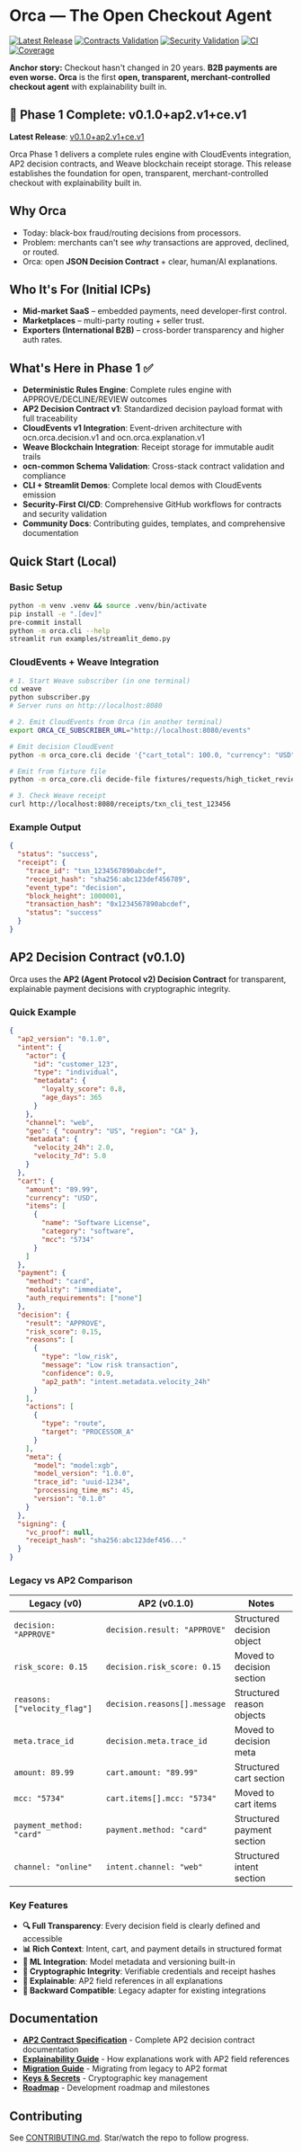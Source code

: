 # Orca — The Open Checkout Agent

[![Latest Release](https://img.shields.io/github/v/release/ocn-ai/orca?label=latest%20release)](https://github.com/ocn-ai/orca/releases/latest)
[![Contracts Validation](https://github.com/ocn-ai/orca/actions/workflows/contracts.yml/badge.svg)](https://github.com/ocn-ai/orca/actions/workflows/contracts.yml)
[![Security Validation](https://github.com/ocn-ai/orca/actions/workflows/security.yml/badge.svg)](https://github.com/ocn-ai/orca/actions/workflows/security.yml)
[![CI](https://github.com/ocn-ai/orca/actions/workflows/ci.yml/badge.svg)](https://github.com/ocn-ai/orca/actions/workflows/ci.yml)
[![Coverage](https://codecov.io/gh/ocn-ai/orca/branch/main/graph/badge.svg)](https://codecov.io/gh/ocn-ai/orca)

**Anchor story:** Checkout hasn't changed in 20 years. **B2B payments are even worse.**
**Orca** is the first **open, transparent, merchant-controlled checkout agent** with explainability built in.

## 🎯 Phase 1 Complete: v0.1.0+ap2.v1+ce.v1

**Latest Release**: [v0.1.0+ap2.v1+ce.v1](https://github.com/ocn-ai/orca/releases/latest)

Orca Phase 1 delivers a complete rules engine with CloudEvents integration, AP2 decision contracts, and Weave blockchain receipt storage. This release establishes the foundation for open, transparent, merchant-controlled checkout with explainability built in.

## Why Orca
- Today: black-box fraud/routing decisions from processors.
- Problem: merchants can't see *why* transactions are approved, declined, or routed.
- Orca: open **JSON Decision Contract** + clear, human/AI explanations.

## Who It's For (Initial ICPs)
- **Mid-market SaaS** – embedded payments, need developer-first control.
- **Marketplaces** – multi-party routing + seller trust.
- **Exporters (International B2B)** – cross-border transparency and higher auth rates.

## What's Here in Phase 1 ✅
- **Deterministic Rules Engine**: Complete rules engine with APPROVE/DECLINE/REVIEW outcomes
- **AP2 Decision Contract v1**: Standardized decision payload format with full traceability
- **CloudEvents v1 Integration**: Event-driven architecture with ocn.orca.decision.v1 and ocn.orca.explanation.v1
- **Weave Blockchain Integration**: Receipt storage for immutable audit trails
- **ocn-common Schema Validation**: Cross-stack contract validation and compliance
- **CLI + Streamlit Demos**: Complete local demos with CloudEvents emission
- **Security-First CI/CD**: Comprehensive GitHub workflows for contracts and security validation
- **Community Docs**: Contributing guides, templates, and comprehensive documentation

## Quick Start (Local)

### Basic Setup
```bash
python -m venv .venv && source .venv/bin/activate
pip install -e ".[dev]"
pre-commit install
python -m orca.cli --help
streamlit run examples/streamlit_demo.py
```

### CloudEvents + Weave Integration
```bash
# 1. Start Weave subscriber (in one terminal)
cd weave
python subscriber.py
# Server runs on http://localhost:8080

# 2. Emit CloudEvents from Orca (in another terminal)
export ORCA_CE_SUBSCRIBER_URL="http://localhost:8080/events"

# Emit decision CloudEvent
python -m orca_core.cli decide '{"cart_total": 100.0, "currency": "USD"}' --emit-ce

# Emit from fixture file
python -m orca_core.cli decide-file fixtures/requests/high_ticket_review.json --emit-ce

# 3. Check Weave receipt
curl http://localhost:8080/receipts/txn_cli_test_123456
```

### Example Output
```json
{
  "status": "success",
  "receipt": {
    "trace_id": "txn_1234567890abcdef",
    "receipt_hash": "sha256:abc123def456789",
    "event_type": "decision",
    "block_height": 1000001,
    "transaction_hash": "0x1234567890abcdef",
    "status": "success"
  }
}
```

## AP2 Decision Contract (v0.1.0)

Orca uses the **AP2 (Agent Protocol v2) Decision Contract** for transparent, explainable payment decisions with cryptographic integrity.

### Quick Example
```json
{
  "ap2_version": "0.1.0",
  "intent": {
    "actor": {
      "id": "customer_123",
      "type": "individual",
      "metadata": {
        "loyalty_score": 0.8,
        "age_days": 365
      }
    },
    "channel": "web",
    "geo": { "country": "US", "region": "CA" },
    "metadata": {
      "velocity_24h": 2.0,
      "velocity_7d": 5.0
    }
  },
  "cart": {
    "amount": "89.99",
    "currency": "USD",
    "items": [
      {
        "name": "Software License",
        "category": "software",
        "mcc": "5734"
      }
    ]
  },
  "payment": {
    "method": "card",
    "modality": "immediate",
    "auth_requirements": ["none"]
  },
  "decision": {
    "result": "APPROVE",
    "risk_score": 0.15,
    "reasons": [
      {
        "type": "low_risk",
        "message": "Low risk transaction",
        "confidence": 0.9,
        "ap2_path": "intent.metadata.velocity_24h"
      }
    ],
    "actions": [
      {
        "type": "route",
        "target": "PROCESSOR_A"
      }
    ],
    "meta": {
      "model": "model:xgb",
      "model_version": "1.0.0",
      "trace_id": "uuid-1234",
      "processing_time_ms": 45,
      "version": "0.1.0"
    }
  },
  "signing": {
    "vc_proof": null,
    "receipt_hash": "sha256:abc123def456..."
  }
}
```

### Legacy vs AP2 Comparison

| Legacy (v0) | AP2 (v0.1.0) | Notes |
|-------------|--------------|-------|
| `decision: "APPROVE"` | `decision.result: "APPROVE"` | Structured decision object |
| `risk_score: 0.15` | `decision.risk_score: 0.15` | Moved to decision section |
| `reasons: ["velocity_flag"]` | `decision.reasons[].message` | Structured reason objects |
| `meta.trace_id` | `decision.meta.trace_id` | Moved to decision meta |
| `amount: 89.99` | `cart.amount: "89.99"` | Structured cart section |
| `mcc: "5734"` | `cart.items[].mcc: "5734"` | Moved to cart items |
| `payment_method: "card"` | `payment.method: "card"` | Structured payment section |
| `channel: "online"` | `intent.channel: "web"` | Structured intent section |

### Key Features

- **🔍 Full Transparency**: Every decision field is clearly defined and accessible
- **📊 Rich Context**: Intent, cart, and payment details in structured format
- **🤖 ML Integration**: Model metadata and versioning built-in
- **🔐 Cryptographic Integrity**: Verifiable credentials and receipt hashes
- **📝 Explainable**: AP2 field references in all explanations
- **🔄 Backward Compatible**: Legacy adapter for existing integrations

## Documentation

- **[AP2 Contract Specification](docs/ap2_contract.md)** - Complete AP2 decision contract documentation
- **[Explainability Guide](docs/phase2_explainability.md)** - How explanations work with AP2 field references
- **[Migration Guide](docs/migration_guide_ap2.md)** - Migrating from legacy to AP2 format
- **[Keys & Secrets](docs/keys.md)** - Cryptographic key management
- **[Roadmap](docs/roadmap.md)** - Development roadmap and milestones

## Contributing
See [CONTRIBUTING.md](CONTRIBUTING.md). Star/watch the repo to follow progress.
